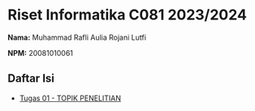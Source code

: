 # Riset Informatika C081 2023/2024

**Nama:** Muhammad Rafli Aulia Rojani Lutfi

**NPM:** 20081010061

## Daftar Isi

- [Tugas 01 - TOPIK PENELITIAN](tugas-01/tugas1.md)
